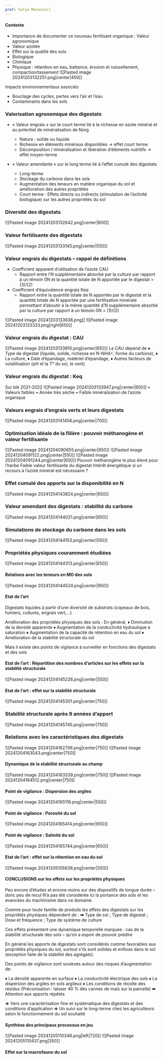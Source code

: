 ```yaml
---
prof: Safya Menasseri
---
```

#### Contexte 


- Importance de documenter ce nouveau fertilisant organique : Valeur agronomique
- Valeur azotée
- Effet sur la qualité des sols
- Biologique
- Chimique
- Physique : rétention en eau, battance, érosion et ruissellement, compaction/tassement
![[Pasted image 20241203132251.png|center|450]]

Impacts environnementaux associés
- Bouclage des cycles, pertes vers l’air et l’eau
- Contaminants dans les sols

### Valorisation agronomique des digestats

-  « Valeur engrais » sur le court terme lié à la richesse en azote minéral et au potentiel de minéralisation de Norg
	- Nature : solide ou liquide
	- Richesse en éléments minéraux disponibles -> effet court terme
	- Décomposition / minéralisation et libération d’éléments nutritifs -> effet moyen-terme

- « Valeur amendante » sur le long terme lié à l’effet cumulé des digestats
	- Long-terme
	- Stockage du carbone dans les sols
	- Augmentation des teneurs en matière organique du sol et amélioration des autres propriétés
	- Court terme : Effets directs ou indirects (stimulation de l’activité biologique) sur les autres propriétés du sol

### Diversité des digestats
![[Pasted image 20241203132642.png|center|600]]

### Valeur fertilisante des digestats
![[Pasted image 20241203133145.png|center|550]]
### Valeur engrais du digestats – rappel de définitions

- Coefficient apparent d’utilisation de l’azote CAU
	- Rapport entre l’N supplémentaire absorbé par la culture par rapport à un témoin 0N et la quantité totale de N apportée par le digestat = (3)/(2)
- Coefficient d’équivalence engrais Keq
	- Rapport entre la quantité totale de N apportée par le digestat et la quantité totale de N apportée par une fertilisation minérale permettant d’aboutir à la même quantité d’N supplémentaire absorbé par la culture par rapport à un témoin 0N = (1)/(2)


![[Pasted image 20241203133638.png]] ![[Pasted image 20241203133333.png|right|650]]

### Valeur engrais du digestat : CAU
![[Pasted image 20241203133810.png|center|650]]
Le CAU dépend de
♦ Type de digestat (liquide, solide, richesse en N-NH4+, forme du carbone),
♦ La culture,
♦ Date d’épandage, matériel d’épandage,
♦ Autres facteurs de volatilisation (pH et la T° du sol, le vent)

### Valeur engrais du digestat : Keq

Sur blé 2021-2022
![[Pasted image 20241203133947.png|center|600]]
• Valeurs faibles
• Année très sèche
• Faible minéralisation de l’azote organique

### Valeurs engrais d’engrais verts et leurs digestats
![[Pasted image 20241203141456.png|center|700]]

### Optimisation idéale de la filière : pouvoir méthanogène et valeur fertilisante
![[Pasted image 20241204090655.png|center|650]]
![[Pasted image 20241204091122.png|center|550]]
![[Pasted image 20241204091244.png|center|650]]
Pouvoir méthanogène le plus élevé pour l’herbe
Faible valeur fertilisante du digestat
Intérêt énergétique si un recours à l’azote minéral est nécessaire ?

### Effet cumulé des apports sur la disponibilité en N
![[Pasted image 20241204143824.png|center|650]]
### Valeur amendant des digestats : stabilité du carbone
![[Pasted image 20241204144021.png|center|650]]
### Simulations de stockage du carbone dans les sols
![[Pasted image 20241204144153.png|center|550]]
### Propriétés physiques couramment étudiées
![[Pasted image 20241204144313.png|center|650]]
#### Relations avec les teneurs en MO des sols
![[Pasted image 20241204144524.png|center|950]]

#### Etat de l’art 

Digestats liquides à partir d’une diversité de substrats (copeaux de bois, fumiers, cultures, engrais vert,…)

Amélioration des propriétés physiques des sols : En général,
♦ Diminution de la densité apparente
♦ Augmentation de la conductivité hydraulique à saturation
♦ Augmentation de la capacité de rétention en eau du sol
♦ Amélioration de la stabilité structurale du sol

Mais il existe des points de vigilance à surveiller en fonctions des digestats et des sols

#### Etat de l’art : Répartition des nombres d’articles sur les effets sur la stabilité structurale
![[Pasted image 20241204145226.png|center|550]]
#### Etat de l’art : effet sur la stabilité structurale
![[Pasted image 20241204145301.png|center|750]]

### Stabilité structurale après 9 années d’apport
![[Pasted image 20241204145745.png|center|750]]
### Relations avec les caractéristiques des digestats
![[Pasted image 20241204162706.png|center|750]]
![[Pasted image 20241204163043.png|center|750]]
#### Dynamique de la stabilité structurale au champ
![[Pasted image 20241204163339.png|center|750]]
![[Pasted image 20241204164512.png|center|750]]
#### Point de vigilance : Dispersion des argiles
![[Pasted image 20241204165116.png|center|550]]
#### Point de vigilance : Porosité du sol
![[Pasted image 20241204165414.png|center|650]]
#### Point de vigilance : Salinité du sol
![[Pasted image 20241204165744.png|center|650]]
#### Etat de l’art : effet sur la rétention en eau du sol
![[Pasted image 20241205105638.png|center|550]]
#### CONCLUSIONS sur les effets sur les propriétés physiques

Peu encore d’études et encore moins sur des dispositifs de longue durée – donc peu de recul
N’a pas été considérée ici la portance des sols et les avancées du machinisme dans ce domaine.

Comme pour toute famille de produits les effets des digestats sur les propriétés physiques dépendent de :
**➡** Type de sol ; Type de digestat ; Dose et fréquence ; Type de système de culture

Ces effets présentent une dynamique temporelle marquée : cas de la stabilité structurale des sols – qu’on a espoir de pouvoir prédire

En général les apports de digestats sont considérés comme favorables aux propriétés physiques du sol, surtout s’ils sont solides et enfouis dans le sol (exception faite de la stabilité des agrégats).

Des points de vigilance sont soulevés autour des risques d’augmentation de:

♦ La densité apparente en surface
♦ La conductivité électrique des sols
♦ La dispersion des argiles en sols argileux
♦ Les conditions de récolte des résidus (Préconisation : laisser 40 % des cannes de maïs sur la parcelle)
**➡** Attention aux apports répétés

**=>** Vers une caractérisation fine et systématique des digestats et des conditions d’application
**=>** Un suivi sur le long-terme chez les agriculteurs selon le fonctionnement du sol souhaité

#### Synthèse des principaux processus en jeu
![[Pasted image 20241205110346.png|left|720]] ![[Pasted image 20241205110437.png|350]]
#### Effet sur la macrofaune du sol

